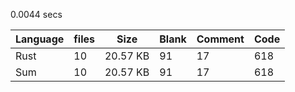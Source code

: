 0.0044 secs

| Language   |        files |         Size |        Blank |      Comment |         Code |
|------------|--------------|--------------|--------------|--------------|--------------|
| Rust       |           10 |     20.57 KB |           91 |           17 |          618 |
| Sum        |           10 |     20.57 KB |           91 |           17 |          618 |
